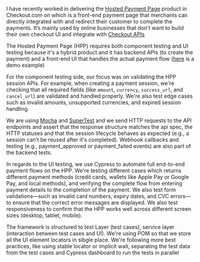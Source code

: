 I have recently worked in delivering the [Hosted Payment Page](https://www.checkout.com/docs/payments/accept-payments/accept-a-payment-on-a-hosted-page) product in Checkout.com on which is a front-end payment page that merchants can directly integrated with and redirect their customer to complete the payments. It’s mainly used by online businesses that don’t want to build their own checkout UI and integrate with [Checkout APIs](https://api-reference.checkout.com/#tag/Payments)

The Hosted Payment Page (HPP) requires both component testing and UI testing because it's a hybrid product and it has backend APIs (to create the payment) and a front-end UI that handles the actual payment flow ([here](https://pay.sandbox.checkout.com/examples/docs-example) is a demo example)

For the component testing side, our focus was on validating the HPP session APIs. For example, when creating a payment session, we're checking that all required fields (like `amount`, `currency`, `success_url`, and `cancel_url`) are validated and handled properly. We're also test edge cases such as invalid amounts, unsupported currencies, and expired session handling.

We are using [Mocha](https://mochajs.org/) and [SuperTest](https://github.com/ladjs/supertest) and we send HTTP requests to the API endpoints and assert that the response structure matches the api spec, the HTTP statuses and that the session lifecycle behaves as expected (e.g., a session can’t be reused after it's completed).
Webhook callbacks and testing (e.g., payment_approved or payment_failed events) are also part of the backend tests.

In regards to the UI testing, we use Cypress to automate full end-to-end payment flows on the HPP.
We're testing different cases which returns different payment methods (credit cards, wallets like Apple Pay or Google Pay, and local methods), and verifying the complete flow from entering payment details to the completion of the payment. We also test form validations—such as invalid card numbers, expiry dates, and CVC errors—to ensure that the correct error messages are displayed. We also test responsiveness to confirm that the HPP works well across different screen sizes (desktop, tablet, mobile).

The framework is structured to test Layer (test cases), service layer (interaction between test cases and UI). We're using POM so that we store all the UI element locators in sibgle place. We're following more best practices, like using stable locator or implicit wait, separating the test data from the test cases and Cypress dashboard to run the tests in parallel
